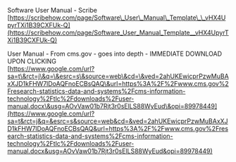 Software User Manual \- Scribe  
[https://scribehow.com/page/Software\_User\_Manual\_Template\_\_vHX4UpyrTXi1B39CXFUk-Q](https://scribehow.com/page/Software_User_Manual_Template__vHX4UpyrTXi1B39CXFUk-Q) 

User Manual \- From cms.gov \- goes into depth \- IMMEDIATE DOWNLOAD UPON CLICKING  
[https://www.google.com/url?sa=t\&rct=j\&q=\&esrc=s\&source=web\&cd=\&ved=2ahUKEwicprPzwMuBAxXJD1kFHW7lDoAQFnoECBsQAQ\&url=https%3A%2F%2Fwww.cms.gov%2Fresearch-statistics-data-and-systems%2Fcms-information-technology%2Ftlc%2Fdownloads%2Fuser-manual.docx\&usg=AOvVaw01b7Rjt3r0sElLS88WyEud\&opi=89978449](https://www.google.com/url?sa=t&rct=j&q=&esrc=s&source=web&cd=&ved=2ahUKEwicprPzwMuBAxXJD1kFHW7lDoAQFnoECBsQAQ&url=https%3A%2F%2Fwww.cms.gov%2Fresearch-statistics-data-and-systems%2Fcms-information-technology%2Ftlc%2Fdownloads%2Fuser-manual.docx&usg=AOvVaw01b7Rjt3r0sElLS88WyEud&opi=89978449) 

   
 

